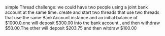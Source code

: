 simple Thread challenge:
we could have two people using a joint bank account at the same time. create and start two threads that
use two threads that use the same BankAccount instance and an initial balance of $1000.0.one will deposit 
$300.00 into the bank account , and then withdraw $50.00.The other will deposit $203.75 and then witdraw
$100.00
